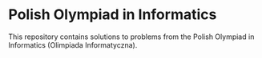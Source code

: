 # Polish Olympiad in Informatics

This repository contains solutions to problems from the Polish Olympiad in Informatics (Olimpiada Informatyczna). 